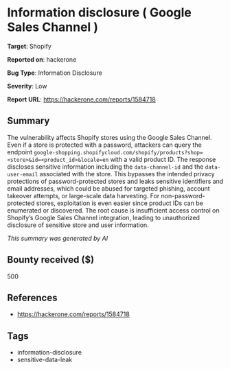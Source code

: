 # Information disclosure ( Google Sales Channel )

**Target**: Shopify

**Reported on**: hackerone

**Bug Type**: Information Disclosure

**Severity**: Low

**Report URL**: https://hackerone.com/reports/1584718

## Summary
The vulnerability affects Shopify stores using the Google Sales Channel. Even if a store is protected with a password, attackers can query the endpoint `google-shopping.shopifycloud.com/shopify/products?shop=<store>&id=<product_id>&locale=en` with a valid product ID. The response discloses sensitive information including the `data-channel-id` and the `data-user-email` associated with the store. 
This bypasses the intended privacy protections of password-protected stores and leaks sensitive identifiers and email addresses, which could be abused for targeted phishing, account takeover attempts, or large-scale data harvesting. For non-password-protected stores, exploitation is even easier since product IDs can be enumerated or discovered. 
The root cause is insufficient access control on Shopify’s Google Sales Channel integration, leading to unauthorized disclosure of sensitive store and user information.

_This summary was generated by AI_

## Bounty received ($)
500

## References
- https://hackerone.com/reports/1584718
## Tags
- information-disclosure
- sensitive-data-leak
